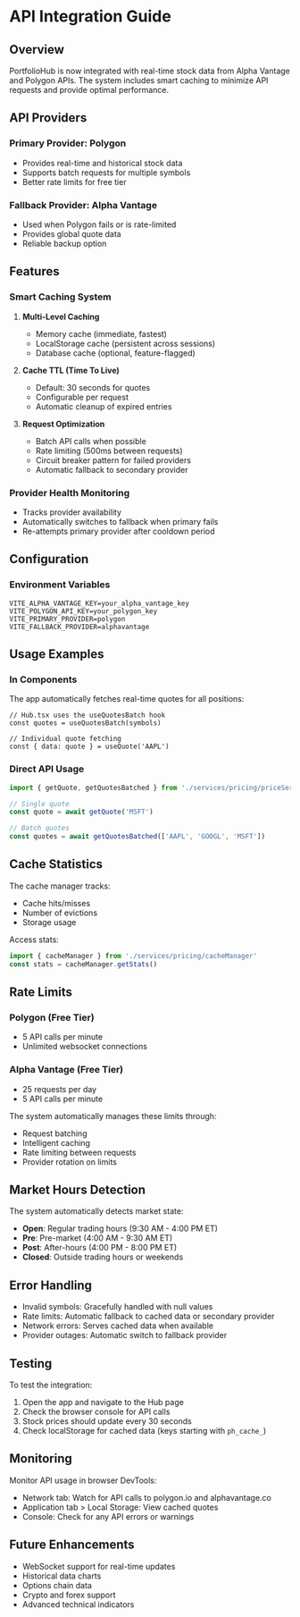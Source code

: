 # API Integration Guide

## Overview
PortfolioHub is now integrated with real-time stock data from Alpha Vantage and Polygon APIs. The system includes smart caching to minimize API requests and provide optimal performance.

## API Providers

### Primary Provider: Polygon
- Provides real-time and historical stock data
- Supports batch requests for multiple symbols
- Better rate limits for free tier

### Fallback Provider: Alpha Vantage  
- Used when Polygon fails or is rate-limited
- Provides global quote data
- Reliable backup option

## Features

### Smart Caching System
1. **Multi-Level Caching**
   - Memory cache (immediate, fastest)
   - LocalStorage cache (persistent across sessions)
   - Database cache (optional, feature-flagged)

2. **Cache TTL (Time To Live)**
   - Default: 30 seconds for quotes
   - Configurable per request
   - Automatic cleanup of expired entries

3. **Request Optimization**
   - Batch API calls when possible
   - Rate limiting (500ms between requests)
   - Circuit breaker pattern for failed providers
   - Automatic fallback to secondary provider

### Provider Health Monitoring
- Tracks provider availability
- Automatically switches to fallback when primary fails
- Re-attempts primary provider after cooldown period

## Configuration

### Environment Variables
```env
VITE_ALPHA_VANTAGE_KEY=your_alpha_vantage_key
VITE_POLYGON_API_KEY=your_polygon_key
VITE_PRIMARY_PROVIDER=polygon
VITE_FALLBACK_PROVIDER=alphavantage
```

## Usage Examples

### In Components
The app automatically fetches real-time quotes for all positions:

```tsx
// Hub.tsx uses the useQuotesBatch hook
const quotes = useQuotesBatch(symbols)

// Individual quote fetching
const { data: quote } = useQuote('AAPL')
```

### Direct API Usage
```typescript
import { getQuote, getQuotesBatched } from './services/pricing/priceService'

// Single quote
const quote = await getQuote('MSFT')

// Batch quotes
const quotes = await getQuotesBatched(['AAPL', 'GOOGL', 'MSFT'])
```

## Cache Statistics
The cache manager tracks:
- Cache hits/misses
- Number of evictions
- Storage usage

Access stats:
```typescript
import { cacheManager } from './services/pricing/cacheManager'
const stats = cacheManager.getStats()
```

## Rate Limits

### Polygon (Free Tier)
- 5 API calls per minute
- Unlimited websocket connections

### Alpha Vantage (Free Tier)
- 25 requests per day
- 5 API calls per minute

The system automatically manages these limits through:
- Request batching
- Intelligent caching
- Rate limiting between requests
- Provider rotation on limits

## Market Hours Detection
The system automatically detects market state:
- **Open**: Regular trading hours (9:30 AM - 4:00 PM ET)
- **Pre**: Pre-market (4:00 AM - 9:30 AM ET)
- **Post**: After-hours (4:00 PM - 8:00 PM ET)
- **Closed**: Outside trading hours or weekends

## Error Handling
- Invalid symbols: Gracefully handled with null values
- Rate limits: Automatic fallback to cached data or secondary provider
- Network errors: Serves cached data when available
- Provider outages: Automatic switch to fallback provider

## Testing
To test the integration:
1. Open the app and navigate to the Hub page
2. Check the browser console for API calls
3. Stock prices should update every 30 seconds
4. Check localStorage for cached data (keys starting with `ph_cache_`)

## Monitoring
Monitor API usage in browser DevTools:
- Network tab: Watch for API calls to polygon.io and alphavantage.co
- Application tab > Local Storage: View cached quotes
- Console: Check for any API errors or warnings

## Future Enhancements
- WebSocket support for real-time updates
- Historical data charts
- Options chain data
- Crypto and forex support
- Advanced technical indicators
